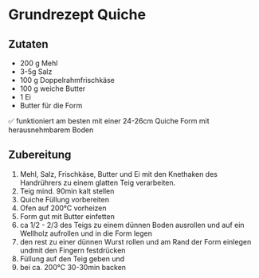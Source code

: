# Grundrezept Quiche

## Zutaten
- 200 g Mehl
- 3-5g Salz
- 100 g Doppelrahmfrischkäse
- 100 g weiche Butter
- 1 Ei
- Butter für die Form

✅ funktioniert am besten mit einer 24-26cm Quiche Form mit herausnehmbarem Boden

## Zubereitung

1. Mehl, Salz, Frischkäse, Butter und Ei mit den Knethaken des Handrührers zu einem glatten Teig verarbeiten.
1. Teig mind. 90min kalt stellen
1. Quiche Füllung vorbereiten
1. Ofen auf 200°C vorheizen
1. Form gut mit Butter einfetten
1. ca 1/2 - 2/3 des Teigs zu einem dünnen Boden ausrollen und auf ein Wellholz aufrollen und in die Form legen
1. den rest zu einer dünnen Wurst rollen und am Rand der Form einlegen undmit den Fingern festdrücken
1. Füllung auf den Teig geben und
1. bei ca. 200°C 30-30min backen
